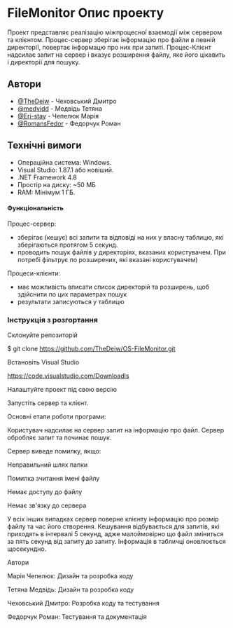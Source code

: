 # FileMonitor Опис проекту
Проект представляє реалізацію міжпроцесної взаємодії між сервером та клієнтом. Процес-сервер зберігає інформацію про файли в певній директорії, повертає інформацю про них при запиті. Процес-Клієнт надсилає запит на сервер і вказує розширення файлу, яке його цікавить і директорії для пошуку. 

## Автори
- [@TheDeiw](https://github.com/TheDeiw) - Чеховський Дмитро
- [@medvidd](https://github.com/medvidd) - Медвідь Тетяна
- [@Eri-stay](https://github.com/Eri-stay) - Чепелюк Марія
- [@RomansFedor](https://github.com/RomansFedor) - Федорчук Роман

## Технічні вимоги
- Операційна система: Windows.
- Visual Studio: 1.87.1 або новіший.
- .NET Framework 4.8 
- Простір на диску: ~50 МБ
- RAM: Мінімум 1 ГБ.



#### Функціональність

Процес-сервер:

- зберігає (кешує) всі запити та відповіді на них у власну таблицю, які зберігаються протягом 5 секунд.
- проводить пошук файлів у директоріях, вказаних користувачем. При потребі фільтрує по розширених, які вказані користувачем)

Процеси-клієнти:

- має можливість вписати список директорій та розширень, щоб здійснити по цих параметрах пошук
- результати записуються у таблицю



### Інструкція з розгортання

Склонуйте репозиторій

$ git clone https://github.com/TheDeiw/OS-FileMonitor.git

Встановіть Visual Studio

https://code.visualstudio.com/Downloadls

Налаштуйте проект під свою версію

Запустіть сервер та клієнт.


   
Основні етапи роботи програми:

Користувач надсилає на сервер запит на інформацію про файл.
Сервер обробляє запит та починає пошук. 

Сервер виведе помилку, якщо:

Неправильний шлях папки

Помилка зчитання імені файлу

Немає доступу до файлу

Немає зв'язку до сервера

У всіх інших випадках сервер поверне клієнту інформацію про розмір файлу та час його створення. 
Кешування відбувається для запитів, які приходять в інтервалі 5 секунд, адже малоймовірно що файл зміниться за пять секунд від запиту до запиту.
Інформація в табличці оновлюється щосекундно.


Автори

Марія Чепелюк: Дизайн та розробка коду

Тетяна Медвідь: Дизайн та розробка коду

Чеховський Дмитро: Розробка коду та тестування

Федорчук Роман: Тестування та документація
